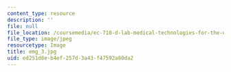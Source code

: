 ```yaml
---
content_type: resource
description: ''
file: null
file_location: /coursemedia/ec-710-d-lab-medical-technologies-for-the-developing-world-spring-2010/ed251d8eb4ef257d3a43f47592a80da2_emg_3.jpg
file_type: image/jpeg
resourcetype: Image
title: emg_3.jpg
uid: ed251d8e-b4ef-257d-3a43-f47592a80da2
---
```

